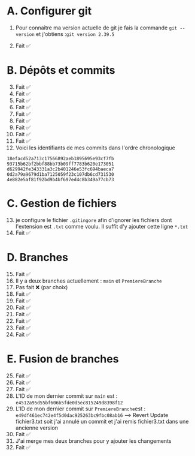 # A. Configurer git
1) Pour connaître ma version actuelle de git je fais la commande ```git --version```
et j'obtiens :```git version 2.39.5```

2) Fait ✅ 

# B. Dépôts et commits
3) Fait ✅ 
 4) Fait ✅ 
 5) Fait ✅ 
 6) Fait ✅ 
 7) Fait ✅ 
 8) Fait ✅ 
 9) Fait ✅
 10) Fait ✅ 
 11) Fait ✅ 
 12) Voici les identifiants de mes commits dans l'ordre chronologique 
```
18efacd52a713c17566892aeb1895695e93cf7fb
93715b62bf2bbf88bb73b09ff7783b620e173051
d629942fe343331a3c2b401246e53fc694baeca7
0d2a79a9679d1ba7125059f23c107db6cd731530
4e882e5af81f92bd9b4bf697ed4c8b349a77cb73
```

# C. Gestion de fichiers 
13) je configure le fichier ```.gitingore``` afin d'ignorer les fichiers dont l'extension est ```.txt``` comme voulu. Il suffit d'y ajouter cette ligne ```*.txt```
14) Fait ✅ 

# D. Branches
15) Fait ✅ 
16) Il y a deux branches actuellement :
```main``` et  ```PremiereBranche```
17) Pas fait ❌ (par choix)
18) Fait ✅ 
19) Fait ✅ 
20) Fait ✅ 
21) Fait ✅ 
22) Fait ✅ 
23) Fait ✅ 
24) Fait ✅ 

# E. Fusion de branches
25) Fait ✅ 
26) Fait ✅ 
27) Fait ✅ 
28) L'ID de mon dernier commit sur ```main``` est : ```e4512a95d55bf606b5fde0d5ec815249d8398f12```
29) L'ID de mon dernier commit sur ```PremiereBranche```est :
```e49df461ec742e4f5d0dac925263bc9fbc08ab16``` --> Revert Update fichier3.txt soit j'ai annulé un commit et j'ai remis fichier3.txt dans une ancienne version
30) Fait ✅ 
31) J'ai merge mes deux branches pour y ajouter les changements 
32) Fait ✅ 